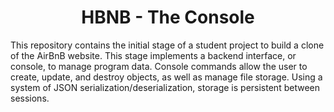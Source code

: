 <center> <h1>HBNB - The Console</h1> </center>

This repository contains the initial stage of a student project to build a clone of the AirBnB website. 
This stage implements a backend interface, or console, to manage program data. Console commands allow the user to create,
update, and destroy objects, as well as manage file storage. Using a system of JSON serialization/deserialization,
storage is persistent between sessions.

